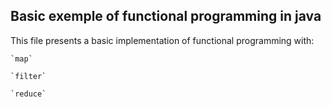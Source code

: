 ## Basic exemple of functional programming in java

This file presents a basic implementation of functional programming with: 

    `map` 

    `filter`

    `reduce` 